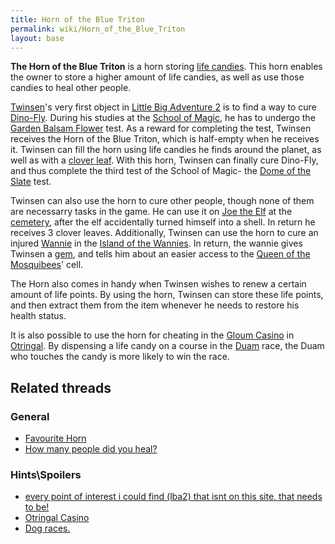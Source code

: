 ```yaml
---
title: Horn of the Blue Triton
permalink: wiki/Horn_of_the_Blue_Triton
layout: base
---
```


**The Horn of the Blue Triton** is a horn storing [life
candies](life_candies "wikilink"). This horn enables the owner to store
a higher amount of life candies, as well as use those candies to heal
other people.

[Twinsen](Twinsen "wikilink")'s very first object in [Little Big
Adventure 2](Little_Big_Adventure_2 "wikilink") is to find a way to cure
[Dino-Fly](Dino-Fly "wikilink"). During his studies at the [School of
Magic](School_of_Magic "wikilink"), he has to undergo the [Garden Balsam
Flower](Garden_Balsam_Flower "wikilink") test. As a reward for
completing the test, Twinsen receives the Horn of the Blue Triton, which
is half-empty when he receives it. Twinsen can fill the horn using life
candies he finds around the planet, as well as with a [clover
leaf](clover_leaf "wikilink"). With this horn, Twinsen can finally cure
Dino-Fly, and thus complete the third test of the School of Magic- the
[Dome of the Slate](Dome_of_the_Slate "wikilink") test.

Twinsen can also use the horn to cure other people, though none of them
are necessarry tasks in the game. He can use it on [Joe the
Elf](Joe_the_Elf "wikilink") at the [cemetery](cemetery "wikilink"),
after the elf accidentally turned himself into a shell. In return he
receives 3 clover leaves. Additionally, Twinsen can use the horn to cure
an injured [Wannie](Wannie "wikilink") in the [Island of the
Wannies](Island_of_the_Wannies "wikilink"). In return, the wannie gives
Twinsen a [gem](gem "wikilink"), and tells him about an easier access to
the [Queen of the Mosquibees](Astrid "wikilink")' cell.

The Horn also comes in handy when Twinsen wishes to renew a certain
amount of life points. By using the horn, Twinsen can store these life
points, and then extract them from the item whenever he needs to restore
his health status.

It is also possible to use the horn for cheating in the [Gloum
Casino](Gloum_Casino "wikilink") in [Otringal](Otringal "wikilink"). By
dispensing a life candy on a course in the [Duam](Duam "wikilink") race,
the Duam who touches the candy is more likely to win the race.

## Related threads

### General

- [Favourite Horn](https://forum.magicball.net/showthread.php?t=6289)
- [How many people did you
  heal?](https://forum.magicball.net/showthread.php?t=6092)

### Hints\Spoilers

- [every point of interest i could find (lba2) that isnt on this site,
  that needs to be!](https://forum.magicball.net/showthread.php?t=10385)
- [Otringal Casino](https://forum.magicball.net/showthread.php?t=2522)
- [Dog races.](https://forum.magicball.net/showthread.php?t=2534)

